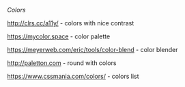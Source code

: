 *Colors*

http://clrs.cc/a11y/ - colors with nice contrast

https://mycolor.space - color palette

https://meyerweb.com/eric/tools/color-blend - color blender

http://paletton.com - round with colors

https://www.cssmania.com/colors/ - colors list
